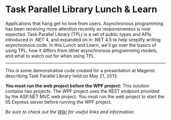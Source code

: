 Task Parallel Library Lunch & Learn
================================

Applications that hang get no love from users. Asynchronous programming has been receiving more attention recently as responsiveness is now expected. Task Parallel Library (TPL) is a set of public types and APIs introduced in .NET 4, and expanded on in .NET 4.5 to help simplify writing asynchronous code. In this Lunch and Learn, we'll go over the basics of using TPL, how it differs from other asynchronous programming models, and what to watch out for when using TPL.

-------------------------

This is some demonstrative code created for a presentation at Magenic describing Task Parallel Library held on May 21, 2013.

<b>You must run the web project before the WPF project:</b>
This solution contains two projects. The WPF project uses the REST endpoint provided by the ASP.NET MVC web project. You must run the web project to start the IIS Express server before running the WPF project.

*Be sure to check out the [Wiki](https://github.com/mtusk/TaskParalellLibraryLunchAndLearn/wiki) for useful links and information.*
